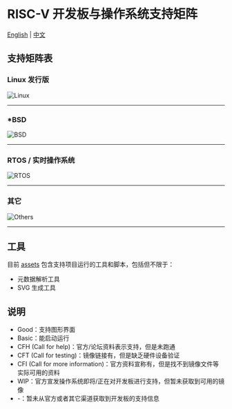 # RISC-V 开发板与操作系统支持矩阵

[English](./README.md) | [中文](./README_zh.md)

## 支持矩阵表

### Linux 发行版

![Linux](https://ruyisdk.github.io/support-matrix/linux_zh.svg)

---

### *BSD

![BSD](https://ruyisdk.github.io/support-matrix/bsd_zh.svg)

---

### RTOS / 实时操作系统

![RTOS](https://ruyisdk.github.io/support-matrix/rtos_zh.svg)

---

### 其它

![Others](https://ruyisdk.github.io/support-matrix/others_zh.svg)

---

## 工具

目前 [assets](assets) 包含支持项目运行的工具和脚本，包括但不限于：

- 元数据解析工具
- SVG 生成工具

## 说明

* Good：支持图形界面
* Basic：能启动运行
* CFH (Call for help)：官方/论坛资料表示支持，但是未跑通
* CFT (Call for testing)：镜像链接有，但是缺乏硬件设备验证
* CFI (Call for more information)：官方资料宣称有，但是找不到镜像文件等实际可用的资料
* WIP：官方宣发操作系统即将/正在对开发板进行支持，但暂未获取到可用的镜像
* -：暂未从官方或者其它渠道获取到开发板的支持信息
